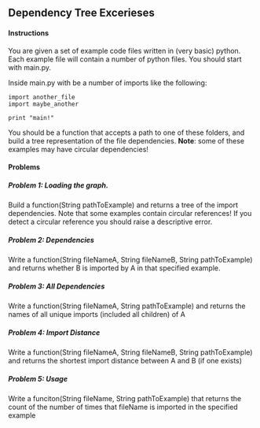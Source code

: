 ## Dependency Tree Excerieses

#### Instructions

You are given a set of example code files written in (very basic) python. Each example file will contain a number of python files. You should start with main.py.

Inside main.py with be a number of imports like the following:

```
import another_file
import maybe_another

print "main!"
```

You should be a function that accepts a path to one of these folders, and build a tree representation of the file dependencies. **Note**: some of these examples may have circular dependencies!

#### Problems

##### Problem 1: Loading the graph.

Build a function(String pathToExample)  and returns a tree of the import dependencies. Note that some examples contain circular references! If you detect a circular reference you should raise a descriptive error.

##### Problem 2: Dependencies

Write a function(String fileNameA, String fileNameB, String pathToExample) and returns whether B is imported by A in that specified example.

##### Problem 3: All Dependencies

Write a function(String fileNameA, String pathToExample) and returns the names of all unique imports (included all children) of A

##### Problem 4: Import Distance

Write a function(String fileNameA, String fileNameB, String pathToExample) and returns the shortest import distance between A and B (if one exists)

##### Problem 5: Usage

Write a funciton(String fileName, String pathToExample) that returns the count of the number of times that fileName is imported in the specified example
